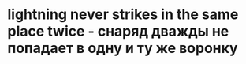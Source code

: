 # lightning never strikes in the same рlасе twice - снаряд дважды не попадает в одну и ту же воронку
